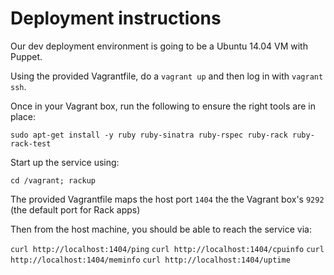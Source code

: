 # Deployment instructions

Our dev deployment environment is going to be a Ubuntu 14.04 VM with Puppet.

Using the provided Vagrantfile, do a `vagrant up` and then log in with
`vagrant ssh`.

Once in your Vagrant box, run the following to ensure the right tools are
in place:

`sudo apt-get install -y ruby ruby-sinatra ruby-rspec ruby-rack ruby-rack-test`

Start up the service using:

`cd /vagrant; rackup`

The provided Vagrantfile maps the host port `1404` the the Vagrant box's `9292`
(the default port for Rack apps)

Then from the host machine, you should be able to reach the service via:

`curl http://localhost:1404/ping`
`curl http://localhost:1404/cpuinfo`
`curl http://localhost:1404/meminfo`
`curl http://localhost:1404/uptime`
